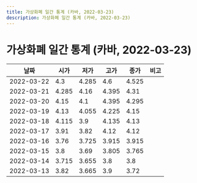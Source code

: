 ```yaml
---
title: 가상화폐 일간 통계 (카바, 2022-03-23)
description: 가상화폐 일간 통계 (카바, 2022-03-23)
---
```



가상화폐 일간 통계 (카바, 2022-03-23)
===

|날짜|시가|저가|고가|종가|비고|
|--|--|--|--|--|--|
|2022-03-22|4.3|4.285|4.6|4.525|    |
|2022-03-21|4.285|4.16|4.395|4.31|    |
|2022-03-20|4.15|4.1|4.395|4.295|    |
|2022-03-19|4.13|4.055|4.225|4.15|    |
|2022-03-18|4.115|3.9|4.135|4.13|    |
|2022-03-17|3.91|3.82|4.12|4.12|    |
|2022-03-16|3.76|3.725|3.915|3.915|    |
|2022-03-15|3.8|3.69|3.805|3.765|    |
|2022-03-14|3.715|3.655|3.8|3.8|    |
|2022-03-13|3.82|3.665|3.9|3.72|    |
